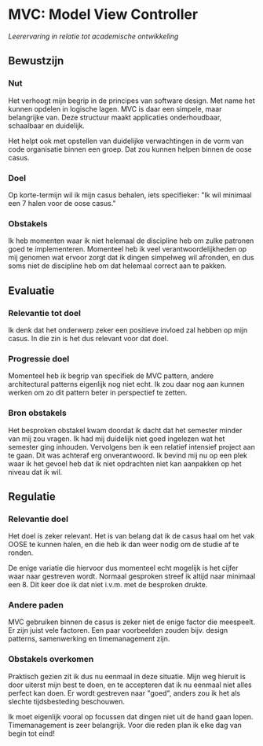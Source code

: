 # MVC: Model View Controller
_Leerervaring in relatie tot academische ontwikkeling_

## Bewustzijn
### Nut
Het verhoogt mijn begrip in de principes van software design. Met name het kunnen opdelen in 
logische lagen. MVC is daar een simpele, maar belangrijke van. Deze structuur maakt applicaties
onderhoudbaar, schaalbaar en duidelijk.

Het helpt ook met opstellen van duidelijke verwachtingen in de vorm van code organisatie binnen
een groep. Dat zou kunnen helpen binnen de oose casus.

### Doel
Op korte-termijn wil ik mijn casus behalen, iets specifieker:
"Ik wil minimaal een 7 halen voor de oose casus."

### Obstakels
Ik heb momenten waar ik niet helemaal de discipline heb om zulke patronen goed te 
implementeren. Momenteel heb ik veel verantwoordelijkheden op mij genomen wat ervoor
zorgt dat ik dingen simpelweg wil afronden, en dus soms niet de discipline heb om dat
helemaal correct aan te pakken.


## Evaluatie
### Relevantie tot doel
Ik denk dat het onderwerp zeker een positieve invloed zal hebben op mijn casus. In die zin
is het dus relevant voor dat doel.

### Progressie doel
Momenteel heb ik begrip van specifiek de MVC pattern, andere architectural patterns eigenlijk
nog niet echt. Ik zou daar nog aan kunnen werken om zo dit pattern beter in perspectief te
zetten.

### Bron obstakels
Het besproken obstakel kwam doordat ik dacht dat het semester minder van mij zou vragen. 
Ik had mij duidelijk niet goed ingelezen wat het semester ging inhouden. Vervolgens ben
ik een relatief intensief project aan te gaan. Dit was achteraf erg onverantwoord. Ik bevind
mij nu op een plek waar ik het gevoel heb dat ik niet opdrachten niet kan aanpakken op het
niveau dat ik wil.


## Regulatie
### Relevantie doel
Het doel is zeker relevant. Het is van belang dat ik de casus haal om het vak OOSE te kunnen halen,
en die heb ik dan weer nodig om de studie af te ronden.

De enige variatie die hiervoor dus momenteel echt mogelijk is het cijfer waar naar gestreven wordt.
Normaal gesproken streef ik altijd naar minimaal een 8. Dit keer doe ik dat niet i.v.m. met de 
besproken drukte.

### Andere paden
MVC gebruiken binnen de casus is zeker niet de enige factor die meespeelt. Er zijn juist vele
factoren. Een paar voorbeelden zouden bijv. design patterns, samenwerking en timemanagement zijn.

### Obstakels overkomen
Praktisch gezien zit ik dus nu eenmaal in deze situatie. Mijn weg hieruit is door uiterst mijn
best te doen, en te accepteren dat ik nu eenmaal niet alles perfect kan doen. Er wordt gestreven
naar "goed", anders zou ik het als slechte tijdsbesteding beschouwen.

Ik moet eigenlijk vooral op focussen dat dingen niet uit de hand gaan lopen. Timemanagement is
zeer belangrijk. Voor die reden plan ik elke dag van begin tot eind! 